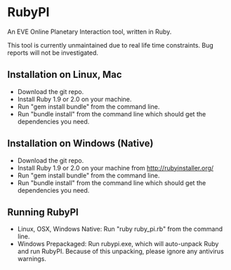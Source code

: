 RubyPI
======

An EVE Online Planetary Interaction tool, written in Ruby.

This tool is currently unmaintained due to real life time constraints. Bug reports will not be investigated.


Installation on Linux, Mac
--------------------------

 * Download the git repo.
 * Install Ruby 1.9 or 2.0 on your machine.
 * Run "gem install bundle" from the command line.
 * Run "bundle install" from the command line which should get the dependencies you need.

Installation on Windows (Native)
--------------------------------

 * Download the git repo.
 * Install Ruby 1.9 or 2.0 on your machine from http://rubyinstaller.org/
 * Run "gem install bundle" from the command line.
 * Run "bundle install" from the command line which should get the dependencies you need.


Running RubyPI
--------------

 * Linux, OSX, Windows Native: Run "ruby ruby_pi.rb" from the command line.
 * Windows Prepackaged: Run rubypi.exe, which will auto-unpack Ruby and run RubyPI. Because of this unpacking, please ignore any antivirus warnings.
